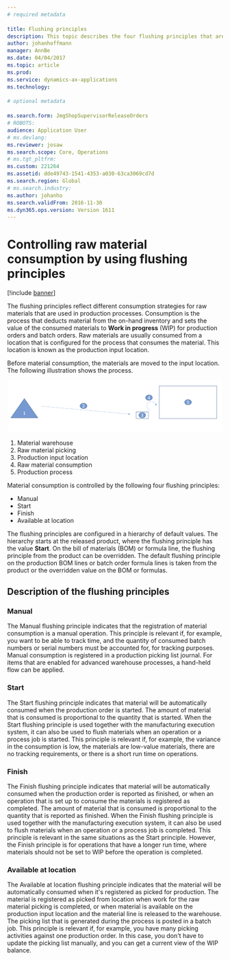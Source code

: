 ```yaml
---
# required metadata

title: Flushing principles
description: This topic describes the four flushing principles that are used for raw material consumption.
author: johanhoffmann
manager: AnnBe
ms.date: 04/04/2017
ms.topic: article
ms.prod: 
ms.service: dynamics-ax-applications
ms.technology: 

# optional metadata

ms.search.form: JmgShopSupervisorReleaseOrders
# ROBOTS: 
audience: Application User
# ms.devlang: 
ms.reviewer: josaw
ms.search.scope: Core, Operations
# ms.tgt_pltfrm: 
ms.custom: 221264
ms.assetid: dde49743-1541-4353-a030-63ca3069cd7d
ms.search.region: Global
# ms.search.industry: 
ms.author: johanho
ms.search.validFrom: 2016-11-30
ms.dyn365.ops.version: Version 1611
---
```


# Controlling raw material consumption by using flushing principles

[!include [banner](../includes/banner.md)]

The flushing principles reflect different consumption strategies for raw materials that are used in production processes. Consumption is the process that deducts material from the on-hand inventory and sets the value of the consumed materials to **Work in progress** (WIP) for production orders and batch orders. Raw materials are usually consumed from a location that is configured for the process that consumes the material. This location is known as the production input location.

Before material consumption, the materials are moved to the input location. The following illustration shows the process.

[![scenario4a](./media/scenario4a.png)](./media/scenario4a.png)

1. Material warehouse
2. Raw material picking
3. Production input location
4. Raw material consumption
5. Production process

Material consumption is controlled by the following four flushing principles:

- Manual
- Start
- Finish
- Available at location

The flushing principles are configured in a hierarchy of default values. The hierarchy starts at the released product, where the flushing principle has the value **Start**. On the bill of materials (BOM) or formula line, the flushing principle from the product can be overridden. The default flushing principle on the production BOM lines or batch order formula lines is taken from the product or the overridden value on the BOM or formulas.

## Description of the flushing principles

### Manual
The Manual flushing principle indicates that the registration of material consumption is a manual operation. This principle is relevant if, for example, you want to be able to track time, and the quantity of consumed batch numbers or serial numbers must be accounted for, for tracking purposes. Manual consumption is registered in a production picking list journal. For items that are enabled for advanced warehouse processes, a hand-held flow can be applied.

### Start
The Start flushing principle indicates that material will be automatically consumed when the production order is started. The amount of material that is consumed is proportional to the quantity that is started. When the Start flushing principle is used together with the manufacturing execution system, it can also be used to flush materials when an operation or a process job is started. This principle is relevant if, for example, the variance in the consumption is low, the materials are low-value materials, there are no tracking requirements, or there is a short run time on operations. 

### Finish
The Finish flushing principle indicates that material will be automatically consumed when the production order is reported as finished, or when an operation that is set up to consume the materials is registered as completed. The amount of material that is consumed is proportional to the quantity that is reported as finished. When the Finish flushing principle is used together with the manufacturing execution system, it can also be used to flush materials when an operation or a process job is completed. This principle is relevant in the same situations as the Start principle. However, the Finish principle is for operations that have a longer run time, where materials should not be set to WIP before the operation is completed. 

### Available at location
The Available at location flushing principle indicates that the material will be automatically consumed when it's registered as picked for production. The material is registered as picked from location when work for the raw material picking is completed, or when material is available on the production input location and the material line is released to the warehouse. The picking list that is generated during the process is posted in a batch job. This principle is relevant if, for example, you have many picking activities against one production order. In this case, you don't have to update the picking list manually, and you can get a current view of the WIP balance.
